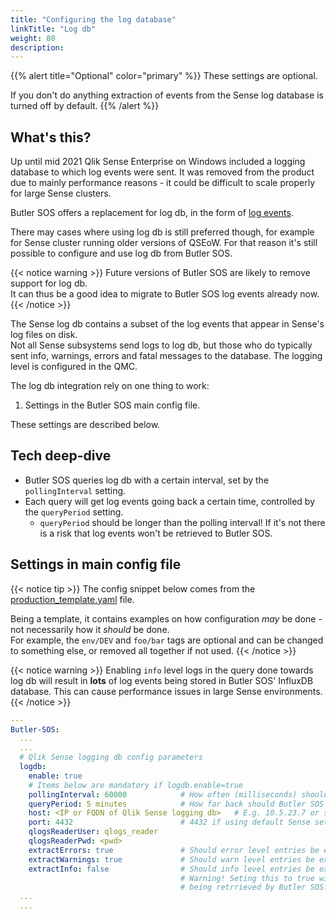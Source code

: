 ```yaml
---
title: "Configuring the log database"
linkTitle: "Log db"
weight: 80
description:
---
```


{{% alert title="Optional" color="primary" %}}
These settings are optional.

If you don't do anything extraction of events from the Sense log database is turned off by default.
{{% /alert %}}

## What's this?

Up until mid 2021 Qlik Sense Enterprise on Windows included a logging database to which log events were sent.
It was removed from the product due to mainly performance reasons - it could be difficult to scale properly for large Sense clusters.

Butler SOS offers a replacement for log db, in the form of [log events](/docs/getting_started/setup/log-events/).

There may cases where using log db is still preferred though, for example for Sense cluster running older versions of QSEoW. For that reason it's still possible to configure and use log db from Butler SOS.  

{{< notice warning >}}
Future versions of Butler SOS are likely to remove support for log db.  
It can thus be a good idea to migrate to Butler SOS log events already now.
{{< /notice >}}

The Sense log db contains a subset of the log events that appear in Sense's log files on disk.  
Not all Sense subsystems send logs to log db, but those who do typically sent info, warnings, errors and fatal messages to the database. The logging level is configured in the QMC.

The log db integration rely on one thing to work:

1. Settings in the Butler SOS main config file.

These settings are described below.

## Tech deep-dive

- Butler SOS queries log db with a certain interval, set by the `pollingInterval` setting.
- Each query will get log events going back a certain time, controlled by the `queryPeriod` setting.
  - `queryPeriod` should be longer than the polling interval! If it's not there is a risk that log events won't be retrieved to Butler SOS.

## Settings in main config file

{{< notice tip >}}
The config snippet below comes from the [production_template.yaml](https://github.com/ptarmiganlabs/butler-sos/blob/master/src/config/production_template.yaml) file.

Being a template, it contains examples on how configuration *may* be done - not necessarily how it *should* be done.  
For example, the `env/DEV` and `foo/bar` tags are optional and can be changed to something else, or removed all together if not used.
{{< /notice >}}

{{< notice warning >}}
Enabling `info` level logs in the query done towards log db will result in **lots** of log events being stored in Butler SOS' InfluxDB database. This can cause performance issues in large Sense environments.
{{< /notice >}}

```yaml
---
Butler-SOS:
  ...
  ...
  # Qlik Sense logging db config parameters
  logdb:
    enable: true
    # Items below are mandatory if logdb.enable=true
    pollingInterval: 60000            # How often (milliseconds) should Postgres log db be queried for warnings and errors?
    queryPeriod: 5 minutes            # How far back should Butler SOS query for log entries? Default is 5 min
    host: <IP or FQDN of Qlik Sense logging db>   # E.g. 10.5.23.7 or sense.mycompany.com
    port: 4432                        # 4432 if using default Sense setup 
    qlogsReaderUser: qlogs_reader
    qlogsReaderPwd: <pwd>
    extractErrors: true               # Should error level entries be extracted from log db into Influxdb?
    extractWarnings: true             # Should warn level entries be extracted from log db into Influxdb?
    extractInfo: false                # Should info level entries be extracted from log db into Influxdb? 
                                      # Warning! Seting this to true will result in LOTS of log messages 
                                      # being retrrieved by Butler SOS!
  ...
  ...
```
